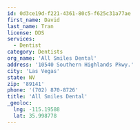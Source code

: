 ```yaml
---
id: 0d3ce19d-f221-4361-80c5-f625c31a77ae
first_name: David
last_name: Tran
license: DDS
services:
  - Dentist
category: Dentists
org_name: 'All Smiles Dental'
address: '10540 Southern Highlands Pkwy.'
city: 'Las Vegas'
state: NV
zip: '89141'
phone: '(702) 870-8726'
title: 'All Smiles Dental'
_geoloc:
  lng: -115.19588
  lat: 35.998778
---
```

